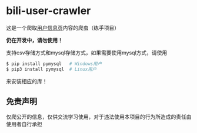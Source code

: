 # bili-user-crawler

这是一个爬取[用户信息页](https://space.bilibili.com/44666814)内容的爬虫（练手项目）

**仍在开发中，请勿使用！**

支持csv存储方式和mysql存储方式，如果需要使用mysql方式，请使用

```bash
$ pip install pymysql	# Windows用户
$ pip3 install pymysql	# Linux用户
```

来安装相应的库！

## 免责声明

仅爬公开的信息，仅供交流学习使用，对于违法使用本项目的行为所造成的责任由使用者自行承担
